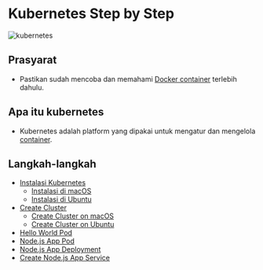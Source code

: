 # Kubernetes Step by Step

![kubernetes](https://d33wubrfki0l68.cloudfront.net/69e55f968a6f44613384615c6a78b881bfe28bd6/42cd3/_common-resources/images/flower.svg)

## Prasyarat
- Pastikan sudah mencoba dan memahami [Docker container](https://docs.docker.com/get-started/) terlebih dahulu.

## Apa itu kubernetes
- Kubernetes adalah platform yang dipakai untuk mengatur dan mengelola [container](https://docs.docker.com/glossary/#container).

## Langkah-langkah
- [Instalasi Kubernetes](000.md)
  - [Instalasi di macOS](000.md#instalasi-di-macos)
  - [Instalasi di Ubuntu](000.md#instalasi-di-ubuntu)
- [Create Cluster](001.md)
  - [Create Cluster on macOS](001.md#create-cluster-on-macos)
  - [Create Cluster on Ubuntu](001.md#create-cluster-on-ubuntu)
- [Hello World Pod](002.md)
- [Node.js App Pod](003.md)
- [Node.js App Deployment](004.md)
- [Create Node.js App Service](005.md)